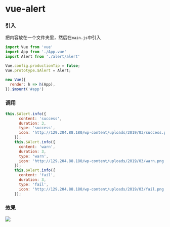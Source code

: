 # vue-alert
### 引入
把内容放在一个文件夹里，然后在<code>main.js</code>中引入
```javascript
import Vue from 'vue'
import App from './App.vue'
import Alert from './alert/alert'

Vue.config.productionTip = false;
Vue.prototype.$Alert = Alert;

new Vue({
  render: h => h(App),
}).$mount('#app')

```
### 调用
```javascript
this.$Alert.info({
      content: 'success',
      duration: 3,
      type: 'success',
      icon: 'http://129.204.88.180/wp-content/uploads/2019/03/success.png'
    });
    this.$Alert.info({
      content: 'warn',
      duration: 3,
      type: 'warn',
      icon: 'http://129.204.88.180/wp-content/uploads/2019/03/warn.png'
    });
    this.$Alert.info({
      content: 'fail',
      duration: 3,
      type: 'fail',
      icon: 'http://129.204.88.180/wp-content/uploads/2019/03/fail.png'
    });
```
### 效果

![](http://129.204.88.180/wp-content/uploads/2019/03/localhost_8080_-3-1.png)
